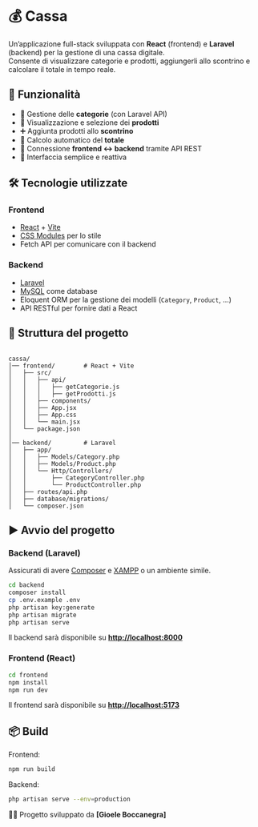 

# 💰 Cassa

Un’applicazione full-stack sviluppata con **React** (frontend) e **Laravel** (backend) per la gestione di una cassa digitale.  
Consente di visualizzare categorie e prodotti, aggiungerli allo scontrino e calcolare il totale in tempo reale.

## 🚀 Funzionalità

- 📂 Gestione delle **categorie** (con Laravel API)  
- 🛒 Visualizzazione e selezione dei **prodotti**  
- ➕ Aggiunta prodotti allo **scontrino**  
- 🧾 Calcolo automatico del **totale**  
- 🔗 Connessione **frontend ↔ backend** tramite API REST  
- 🎨 Interfaccia semplice e reattiva  

## 🛠️ Tecnologie utilizzate

### Frontend
- [React](https://react.dev/) + [Vite](https://vitejs.dev/)  
- [CSS Modules](/) per lo stile  
- Fetch API per comunicare con il backend  

### Backend
- [Laravel](https://laravel.com/)  
- [MySQL](https://www.mysql.com/)  come database  
- Eloquent ORM per la gestione dei modelli (`Category`, `Product`, …)  
- API RESTful per fornire dati a React  

## 📂 Struttura del progetto

```

cassa/
│── frontend/        # React + Vite
│   ├── src/
│   │   ├── api/
│   │   │   ├── getCategorie.js
│   │   │   ├── getProdotti.js
│   │   ├── components/
│   │   ├── App.jsx
│   │   ├── App.css
│   │   └── main.jsx
│   └── package.json
│
│── backend/         # Laravel
│   ├── app/
│   │   ├── Models/Category.php
│   │   ├── Models/Product.php
│   │   └── Http/Controllers/
│   │       ├── CategoryController.php
│   │       └── ProductController.php
│   ├── routes/api.php
│   ├── database/migrations/
│   └── composer.json

````

## ▶️ Avvio del progetto

### Backend (Laravel)
Assicurati di avere [Composer](https://getcomposer.org/) e [XAMPP](https://www.apachefriends.org/) o un ambiente simile.

```bash
cd backend
composer install
cp .env.example .env
php artisan key:generate
php artisan migrate
php artisan serve
````

Il backend sarà disponibile su **[http://localhost:8000](http://localhost:8000)**

### Frontend (React)

```bash
cd frontend
npm install
npm run dev
```

Il frontend sarà disponibile su **[http://localhost:5173](http://localhost:5173)**

## 📦 Build

Frontend:

```bash
npm run build
```

Backend:

```bash
php artisan serve --env=production
```


👨‍💻 Progetto sviluppato da **\[Gioele Boccanegra]**

```


